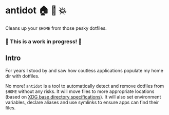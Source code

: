 # antidot :house: :small_orange_diamond: :boom:

Cleans up your `$HOME` from those pesky dotfiles.

### :construction: This is a work in progress! :construction:

## Intro

For years I stood by and saw how coutless applications populate my home dir with dotfiles.

No more! `antidot` is a tool to automatically detect and remove dotfiles from `$HOME` without any risks. It will move files to more appropriate locations (based on [XDG base directory specifications](https://specifications.freedesktop.org/basedir-spec/basedir-spec-latest.html)). It will also set environment variables, declare aliases and use symlinks to ensure apps can find their files.
